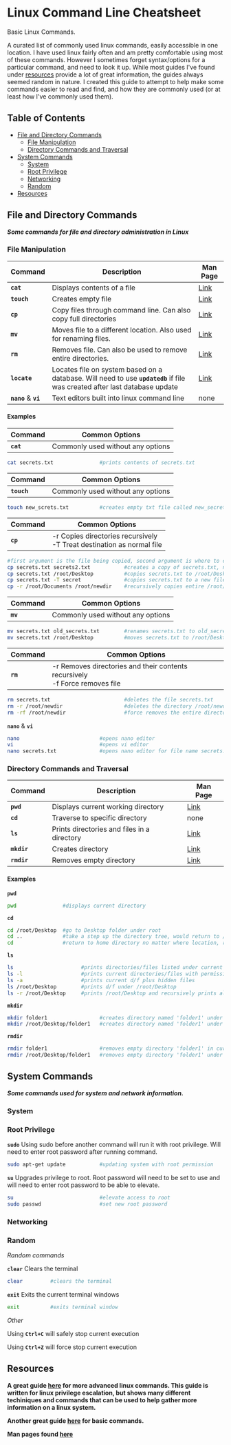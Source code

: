 # Linux Command Line Cheatsheet
Basic Linux Commands.

A curated list of commonly used linux commands, easily accessible in one location. I have used linux fairly often and am pretty comfortable using most of these commands. However I sometimes forget syntax/options for a particular command, and need to look it up. While most guides I've found under [resources](#resources) provide a lot of great information, the guides always seemed random in nature. I created this guide to attempt to help make some commands easier to read and find, and how they are commonly used (or at least how I've commonly used them). 

## Table of Contents

- [File and Directory Commands](#file-and-directory-commands)
  - [File Manipulation](#file-manipulation)
  - [Directory Commands and Traversal](#directory-commands-and-traversal)
- [System Commands](#system-commands)
  - [System](#system)
  - [Root Privilege](#root-privilege)
  - [Networking](#networking)
  - [Random](#random)
- [Resources](#resources)
  

## File and Directory Commands
**_Some commands for file and directory administration in Linux_**

### File Manipulation

| Command | Description | Man Page |
| --- | --- | --- |
| **`cat`** | Displays contents of a file | [Link](http://man7.org/linux/man-pages/man1/cat.1.html) |
| **`touch`** | Creates empty file | [Link](http://man7.org/linux/man-pages/man1/touch.1.html) |
| **`cp`** | Copy files through command line. Can also copy full directories | [Link](http://man7.org/linux/man-pages/man1/cp.1.html) |
| **`mv`** | Moves file to a different location. Also used for renaming files. | [Link](http://man7.org/linux/man-pages/man1/mv.1.html) |
| **`rm`** | Removes file. Can also be used to remove entire directories. | [Link](http://man7.org/linux/man-pages/man1/rm.1.html) |
| **`locate`** | Locates file on system based on a database. Will need to use **`updatedb`** if file was created after last database update | [Link](http://man7.org/linux/man-pages/man1/locate.1.html) |
| **`nano`** & **`vi`** | Text editors built into linux command line | none |

#### Examples

| Command | Common Options |
| --- | --- |
| **`cat`** | Commonly used without any options |
```bash
cat secrets.txt               #prints contents of secrets.txt
```

| Command | Common Options |
| --- | --- |
| **`touch`** | Commonly used without any options |
```bash
touch new_screts.txt          #creates empty txt file called new_secrets.txt
```

| Command | Common Options |
| --- | --- |
| **`cp`** | -r  Copies directories recursively<br>-T  Treat destination as normal file | 
```bash
#first argument is the file being copied, second argument is where to copy the file
cp secrets.txt secrets2.txt           #creates a copy of secrets.txt, named secrets2.txt, in current working directory
cp secrets.txt /root/Desktop          #copies secrets.txt to /root/Desktop
cp secrets.txt -T secret              #copies secrets.txt to a new file named secret
cp -r /root/Documents /root/newdir    #recursively copies entire /root/Documents directory to a new directory call newdir located under /root
```

| Command | Common Options |
| --- | --- |
| **`mv`** | Commonly used without any options |
```bash
mv secrets.txt old_secrets.txt        #renames secrets.txt to old_secrets.txt
mv secrets.txt /root/Desktop          #moves secrets.txt to /root/Desktop directory
```

| Command | Common Options |
| --- | --- |
| **`rm`** | -r  Removes directories and their contents recursively<br>-f  Force removes file |
```bash
rm secrets.txt                        #deletes the file secrets.txt
rm -r /root/newdir                    #deletes the directory /root/newdir and all its contents
rm -rf /root/newdir                   #force removes the entire directory /root/newdir
```

**`nano`** & **`vi`**
```bash
nano                          #opens nano editor
vi                            #opens vi editor
nano secrets.txt              #opens nano editor for file name secrets.txt
```

### Directory Commands and Traversal 

| Command | Description | Man Page |
| --- | --- | --- |
| **`pwd`** | Displays current working directory | [Link](http://man7.org/linux/man-pages/man1/pwd.1.html) |
| **`cd`** | Traverse to specific directory | none |
| **`ls`** | Prints directories and files in a directory | [Link](http://man7.org/linux/man-pages/man1/ls.1.html) |
| **`mkdir`** | Creates directory | [Link](http://man7.org/linux/man-pages/man1/mkdir.1.html) |
| **`rmdir`** | Removes empty directory | [Link](http://man7.org/linux/man-pages/man1/rmdir.1.html) |

#### Examples

**`pwd`**
```bash
pwd               #displays current directory
```

**`cd`**
```bash
cd /root/Desktop  #go to Desktop folder under root
cd ..             #take a step up the directory tree, would return to /root/
cd                #return to home directory no matter where location, returns to /root/ in this case
```

**`ls`** 
```bash
ls                      #prints directories/files listed under current directory
ls -l                   #prints current directories/files with permissions
ls -a                   #prints current d/f plus hidden files
ls /root/Desktop        #prints d/f under /root/Desktop
ls -r /root/Desktop     #prints /root/Desktop and recursively prints all directories under /root/Desktop
```

**`mkdir`**
```bash
mkdir folder1                 #creates directory named 'folder1' under current directory
mkdir /root/Desktop/folder1   #creates directory named 'folder1' under /root/Desktop
```

**`rmdir`**
```bash
rmdir folder1                 #removes empty directory 'folder1' in current directory
rmdir /root/Desktop/folder1   #removes empty directory 'folder1' under /root/Desktop
```

## System Commands
**_Some commands used for system and network information._**

### System


### Root Privilege

**`sudo`** Using sudo before another command will run it with root privilege. Will need to enter root password after running command.
```bash
sudo apt-get update           #updating system with root permission
```

**`su`** Upgrades privilege to root. Root password will need to be set to use and will need to enter root password to be able to elevate.
```bash
su                            #elevate access to root
sudo passwd                   #set new root password
```

### Networking


### Random

_Random commands_

**`clear`** Clears the terminal
```bash
clear         #clears the terminal
```

**`exit`** Exits the current terminal windows
```bash
exit          #exits terminal window
```

_Other_

Using **`Ctrl+C`** will safely stop current execution

Using **`Ctrl+Z`** will force stop current execution


## Resources

**A great guide [here](https://blog.g0tmi1k.com/2011/08/basic-linux-privilege-escalation/) for more advanced linux commands. This guide is written for linux privilege escalation, but shows many different techiniques and commands that can be used to help gather more information on a linux system.**

**Another great guide [here](https://maker.pro/linux/tutorial/basic-linux-commands-for-beginners) for basic commands.**

**Man pages found [here](http://man7.org/linux/man-pages/dir_all_by_section.html#man1)**
